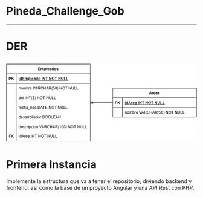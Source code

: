 # Pineda_Challenge_Gob
---
# DER
![DER](assets/challenge.png)
---
# Primera Instancia
Implementé la estructura que va a tener el repositorio, diviendo backend y frontend, así como la base de un proyecto Angular y una API Rest con PHP.